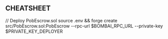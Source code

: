 ## CHEATSHEET

// Deploy PobEscrow.sol
source .env && forge create src/PobEscrow.sol:PobEscrow --rpc-url $BOMBAI_RPC_URL --private-key $PRIVATE_KEY_DEPLOYER